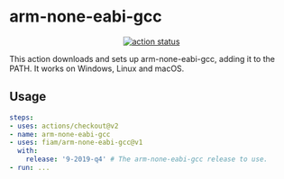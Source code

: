 # arm-none-eabi-gcc

<p align="center">
  <a href="https://github.com/actions/typescript-action/actions"><img alt="action status" src="https://github.com/fiam/arm-none-eabi-gcc/workflows/CI/badge.svg"></a>
</p>

This action downloads and sets up arm-none-eabi-gcc, adding it to the PATH. It
works on Windows, Linux and macOS.

## Usage

```yaml
steps:
- uses: actions/checkout@v2
- name: arm-none-eabi-gcc
- uses: fiam/arm-none-eabi-gcc@v1
  with:
    release: '9-2019-q4' # The arm-none-eabi-gcc release to use.
- run: ...
```

